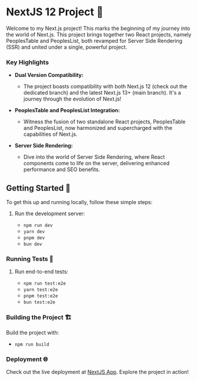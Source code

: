 # NextJS 12 Project 🚀

Welcome to my Next.js project! This marks the beginning of my journey into the world of Next.js. This project brings together two React projects, namely PeoplesTable and PeoplesList, both revamped for Server Side Rendering (SSR) and united under a single, powerful project.

### Key Highlights

- **Dual Version Compatibility:**
  - The project boasts compatibility with both Next.js 12 (check out the dedicated branch) and the latest Next.js 13+ (main branch). It's a journey through the evolution of Next.js!

- **PeoplesTable and PeoplesList Integration:**
  - Witness the fusion of two standalone React projects, PeoplesTable and PeoplesList, now harmonized and supercharged with the capabilities of Next.js.

- **Server Side Rendering:**
  - Dive into the world of Server Side Rendering, where React components come to life on the server, delivering enhanced performance and SEO benefits.

## Getting Started 🚀

To get this up and running locally, follow these simple steps:

1. Run the development server:

    - `npm run dev`
    - `yarn dev`
    - `pnpm dev`
    - `bun dev`

### Running Tests 🧪

1. Run end-to-end tests:

    - `npm run test:e2e`
    - `yarn test:e2e`
    - `pnpm test:e2e`
    - `bun test:e2e`

### Building the Project 🏗️

Build the project with:

- `npm run build`

### Deployment 🌐

Check out the live deployment at [NextJS App](https://nextjs-app-chi-henna.vercel.app/). Explore the project in action!
